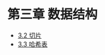 # 第三章 数据结构

- [3.2 切片](https://github.com/Uyouii/Reading/blob/master/go/Go%E8%AF%AD%E8%A8%80%E8%AE%BE%E8%AE%A1%E4%B8%8E%E5%AE%9E%E7%8E%B0/%E7%AC%AC%E4%B8%89%E7%AB%A0%20%E6%95%B0%E6%8D%AE%E7%BB%93%E6%9E%84/3.2%20%E5%88%87%E7%89%87.md)
- [3.3 哈希表](https://github.com/Uyouii/Reading/blob/master/go/Go%E8%AF%AD%E8%A8%80%E8%AE%BE%E8%AE%A1%E4%B8%8E%E5%AE%9E%E7%8E%B0/%E7%AC%AC%E4%B8%89%E7%AB%A0%20%E6%95%B0%E6%8D%AE%E7%BB%93%E6%9E%84/3.3%20%E5%93%88%E5%B8%8C%E8%A1%A8.md)
